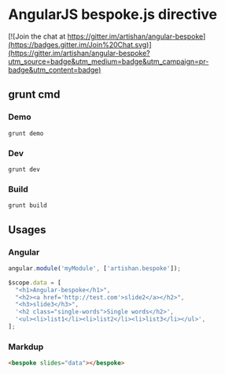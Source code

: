 # AngularJS bespoke.js directive

[![Join the chat at https://gitter.im/artishan/angular-bespoke](https://badges.gitter.im/Join%20Chat.svg)](https://gitter.im/artishan/angular-bespoke?utm_source=badge&utm_medium=badge&utm_campaign=pr-badge&utm_content=badge)

## grunt cmd

### Demo

```
grunt demo
```

### Dev

```
grunt dev
```

### Build

```
grunt build
```

## Usages

### Angular

```javascript
angular.module('myModule', ['artishan.bespoke']);
```

```javascript
$scope.data = [
  "<h1>Angular-bespoke</h1>",
  "<h2><a href='http://test.com'>slide2</a></h2>",
  "<h3>slide3</h3>",
  '<h2 class="single-words">Single words</h2>',
  '<ul><li>list1</li><li>list2</li><li>list3</li></ul>',
];
```

### Markdup
```html
<bespoke slides="data"></bespoke>
```
